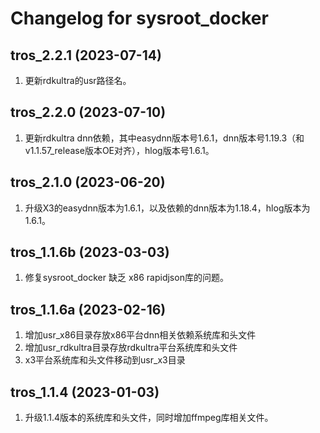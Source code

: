 # Changelog for sysroot_docker

tros_2.2.1 (2023-07-14)
------------------
1. 更新rdkultra的usr路径名。

tros_2.2.0 (2023-07-10)
------------------
1. 更新rdkultra dnn依赖，其中easydnn版本号1.6.1，dnn版本号1.19.3（和v1.1.57_release版本OE对齐），hlog版本号1.6.1。

tros_2.1.0 (2023-06-20)
------------------
1. 升级X3的easydnn版本为1.6.1，以及依赖的dnn版本为1.18.4，hlog版本为1.6.1。

tros_1.1.6b (2023-03-03)
------------------
1. 修复sysroot_docker 缺乏 x86 rapidjson库的问题。

tros_1.1.6a (2023-02-16)
------------------
1. 增加usr_x86目录存放x86平台dnn相关依赖系统库和头文件
2. 增加usr_rdkultra目录存放rdkultra平台系统库和头文件
3. x3平台系统库和头文件移动到usr_x3目录

tros_1.1.4 (2023-01-03)
------------------
1. 升级1.1.4版本的系统库和头文件，同时增加ffmpeg库相关文件。
